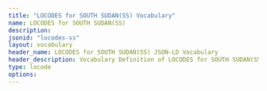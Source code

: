 ```yaml
---
title: "LOCODES for SOUTH SUDAN(SS) Vocabulary"
name: LOCODES for SOUTH SUDAN(SS) 
description: 
jsonid: "locodes-ss"
layout: vocabulary
header_name: LOCODES for SOUTH SUDAN(SS) JSON-LD Vocabulary
header_description: Vocabulary Definition of LOCODES for SOUTH SUDAN(SS) semantics in HTML format. JSON-LD format is available at [locodes-ss.jsonld](/vocabulary/locodes-ss.jsonld)
type: locode
options:
---
```


